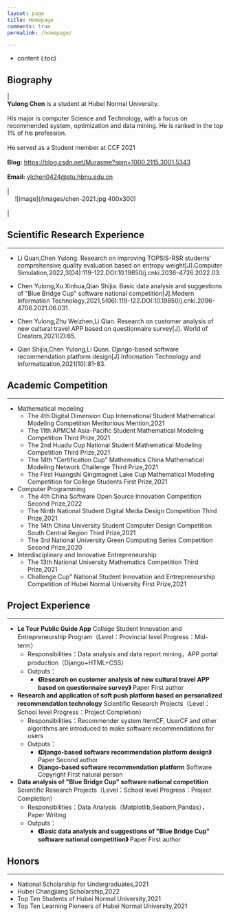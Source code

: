 ```yaml
---
layout: page
title: Homepage
comments: true
permalink: /homepage/

---
```


* content
{:toc}

 
## Biography
 
| <br> **Yulong Chen** is a student at Hubei Normal University.<br><br>His major is computer Science and Technology, with a focus on recommended system, optimization and data mining. He is ranked in the top 1% of his profession. <br><br> He served as a Student member at CCF 2021 <br><br> **Blog:** <https://blog.csdn.net/Murasme?spm=1000.2115.3001.5343>   <br><br> **Email:** <ylchen0424@stu.hbnu.edu.cn>   <br> <br> | <br> &emsp; ![image](/images/chen-2021.jpg 400x300)<br> <br> |


## Scientific Research Experience

---

* Li Quan,Chen Yulong. Research on improving TOPSIS-RSR students' comprehensive quality evaluation based on entropy weight[J].Computer Simulation,2022,3(04):119-122.DOI:10.19850/j.cnki.2036-4726.2022.03.

* Chen Yulong,Xu Xinhua,Qian Shijia. Basic data analysis and suggestions of "Blue Bridge Cup" software national competition[J].Modern Information Technology,2021,5(06):119-122.DOI:10.19850/j.cnki.2096-4706.2021.06.031.

* Chen Yulong,Zhu Weizhen,Li Qian. Research on customer analysis of new cultural travel APP based on questionnaire survey[J]. World of Creators,2021(2):65.

* Qian Shijia,Chen Yulong,Li Quan. Django-based software recommendation platform design[J].Information Technology and Informatization,2021(10):81-83.


## Academic Competition  

---

- Mathematical modeling
  - The 4th Digital Dimension Cup International Student Mathematical Modeling Competition Meritorious Mention,2021
  - The 11th APMCM Asia-Pacific Student Mathematical Modeling Competition Third Prize,2021
  - The 2nd Huadu Cup National Student Mathematical Modeling Competition Third Prize,2021
  - The 14th "Certification Cup" Mathematics China Mathematical Modeling Network Challenge Third Prize,2021
  - The First Huangshi Qingmagnet Lake Cup Mathematical Modeling Competition for College Students First Prize,2021
- Computer Programming
  - The 4th China Software Open Source Innovation Competition Second Prize,2022
  - The Ninth National Student Digital Media Design Competition Third Prize,2021
  - The 14th China University Student Computer Design Competition South Central Region Third Prize,2021
  - The 3rd National University Green Computing Series Competition Second Prize,2020
- Interdisciplinary and Innovative Entrepreneurship
  - The 13th National University Mathematics Competition Third Prize,2021
  - Challenge Cup" National Student Innovation and Entrepreneurship Competition of Hubei Normal University First Prize,2021

## Project Experience

---
- **Le Tour Public Guide App**  College Student Innovation and Entrepreneurship Program（Level：Provincial level  Progress：Mid-term）
  - Responsibilities：Data analysis and data report mining，APP portal production（Django+HTML+CSS）
  - Outputs：
    - **《Research on customer analysis of new cultural travel APP based on questionnaire survey》** Paper First author
- **Research and application of soft push platform based on personalized recommendation technology** Scientific Research Projects（Level：School level  Progress：Project Completion）
  - Responsibilities：Recommender system ItemCF, UserCF and other algorithms are introduced to make software recommendations for users
  - Outputs：
    - **《Django-based software recommendation platform design》** Paper Second author
    - **Django-based software recommendation platform** Software Copyright First natural person
- **Data analysis of "Blue Bridge Cup" software national competition** Scientific Research Projects（Level：School level  Progress：Project Completion）
  - Responsibilities：Data Analysis（Matplotlib,Seaborn,Pandas），Paper Writing
  - Outputs：
    - **《Basic data analysis and suggestions of "Blue Bridge Cup" software national competition》** Paper First author



## Honors

---

- National Scholarship for Undergraduates,2021
- Hubei Changjiang Scholarship,2022
- Top Ten Students of Hubei Normal University,2021
- Top Ten Learning Pioneers of Hubei Normal University,2021
